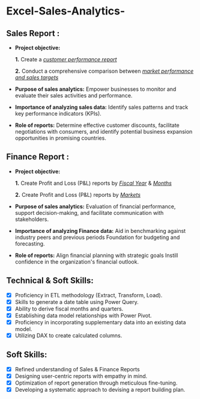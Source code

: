 # Excel-Sales-Analytics-

## Sales Report :


- **Project objective:** 

    **1.** Create a _[customer performance report](https://github.com/sudhirnaspoori/Excel-Sales-Analytics-/blob/main/AtliQ%20Customer%20Performance%20Report.pdf)_ 

    **2.** Conduct a comprehensive comparison between _[market performance and sales targets](https://github.com/sudhirnaspoori/Excel-Sales-Analytics-/blob/main/AtliQ_Market%20Performance%20vs%20Target%20Report.pdf)_

- **Purpose of sales analytics:** Empower businesses to monitor and evaluate their sales activities and performance.

- **Importance of analyzing sales data:** Identify sales patterns and track key performance indicators (KPIs).

- **Role of reports:** Determine effective customer discounts, facilitate negotiations with consumers, and identify potential business expansion opportunities in promising countries.


## Finance Report :

- **Project objective:** 

    **1.** Create Profit and Loss (P&L) reports by _[Fiscal Year](https://github.com/sudhirnaspoori/Excel-Sales-Analytics-/blob/main/P%26L%20statement%20by%20Fiscal%20Years.pdf)_ & _[Months](https://github.com/sudhirnaspoori/Excel-Sales-Analytics-/blob/main/P%26L%20statement%20by%20Months.pdf)_ 

   **2.** Create Profit and Loss (P&L) reports by _[Markets](https://github.com/sudhirnaspoori/Excel-Sales-Analytics-/blob/main/P%26L%20statement%20by%20Market.pdf)_

- **Purpose of sales analytics:** Evaluation of financial performance, support decision-making, and facilitate communication with stakeholders.

- **Importance of analyzing Finance data:** Aid in benchmarking against industry peers and previous periods Foundation for budgeting and forecasting.

- **Role of reports:** Align financial planning with strategic goals Instill confidence in the organization's financial outlook.


## Technical & Soft Skills:
- [x]	Proficiency in ETL methodology (Extract, Transform, Load).
- [x]	Skills to generate a date table using Power Query.
- [x]	Ability to derive fiscal months and quarters.
- [x]	Establishing data model relationships with Power Pivot.
- [x]	Proficiency in incorporating supplementary data into an existing data model.
- [x]	Utilizing DAX to create calculated columns.

## Soft Skills:
- [x]	Refined understanding of Sales & Finance Reports
- [x]	Designing user-centric reports with empathy in mind.
- [x]	Optimization of report generation through meticulous fine-tuning.
- [x]	Developing a systematic approach to devising a report building plan.
